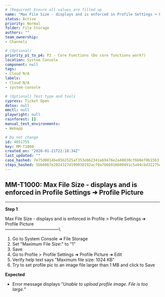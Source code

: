 ```yaml
---
# (Required) Ensure all values are filled up
name: "Max File Size - displays and is enforced in Profile Settings ➜ Profile Picture"
status: Active
priority: Normal
folder: File Storage
authors: ""
team_ownership: 
- Channels

# (Optional)
priority_p1_to_p4: P2 - Core Functions (Do core functions work?)
location: System Console
component: null
tags: 
- Cloud N/A
labels: 
- Cloud-N/A
- system-console

# (Optional) Test type and tools
cypress: Ticket Open
detox: null
mmctl: null
playwright: null
rainforest: []
manual_test_environments: 
- Webapp

# Do not change
id: 4051755
key: MM-T1000
created_on: "2020-01-21T22:18:34Z"
last_updated: ""
case_hashed: 7e75d0014be85b2525af353eb62341a69476e2a40830cf660ef0b15b3f09fe42e52cffa1f020d87ff6ab7f0d43b48da4
steps_hashed: 5bb6067e2024327d199038192acf0a7b66016600491c5a94cbd32275ea8eb292ba57ff283544cb32975529ceeeebe03a
---
```


<!-- (Auto-generated) Based on frontmatter's "key" and "name" -->

## MM-T1000: Max File Size - displays and is enforced in Profile Settings ➜ Profile Picture

---

**Step 1**

Max File Size - displays and is enforced in Profile > Profile Settings ➜ Profile Picture\
–––––––––––––––––––––––––\\

1. Go to System Console ➜ File Storage
2. Set "Maximum File Size:" to "1"
3. Save
4. Go to Profile > Profile Settings ➜ Profile Picture ➜ Edit
5. Verify help text says "Maximum file size: 1024 KB"
6. Try to set profile pic to an image file larger than 1 MB and click to Save

**Expected**

- Error message displays "_Unable to upload profile image. File is too large._"
